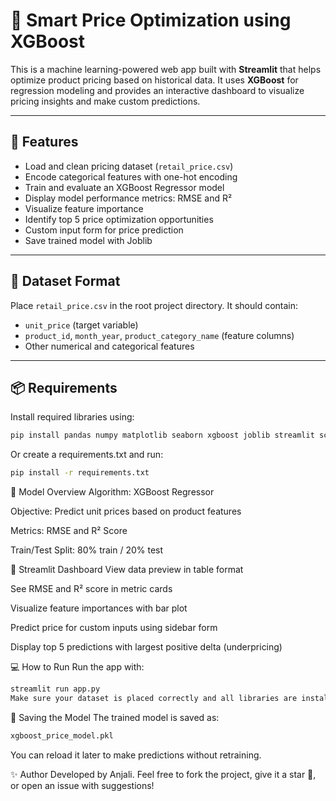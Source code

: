 # 🧠 Smart Price Optimization using XGBoost

This is a machine learning-powered web app built with **Streamlit** that helps optimize product pricing based on historical data. It uses **XGBoost** for regression modeling and provides an interactive dashboard to visualize pricing insights and make custom predictions.

---

## 🚀 Features

- Load and clean pricing dataset (`retail_price.csv`)
- Encode categorical features with one-hot encoding
- Train and evaluate an XGBoost Regressor model
- Display model performance metrics: RMSE and R²
- Visualize feature importance
- Identify top 5 price optimization opportunities
- Custom input form for price prediction
- Save trained model with Joblib

---

## 📁 Dataset Format

Place `retail_price.csv` in the root project directory. It should contain:
- `unit_price` (target variable)
- `product_id`, `month_year`, `product_category_name` (feature columns)
- Other numerical and categorical features

---

## 📦 Requirements

Install required libraries using:

```bash
pip install pandas numpy matplotlib seaborn xgboost joblib streamlit scikit-learn
```
Or create a requirements.txt and run:

```bash
pip install -r requirements.txt
```
🧪 Model Overview
Algorithm: XGBoost Regressor

Objective: Predict unit prices based on product features

Metrics: RMSE and R² Score

Train/Test Split: 80% train / 20% test


🎯 Streamlit Dashboard
View data preview in table format

See RMSE and R² score in metric cards

Visualize feature importances with bar plot

Predict price for custom inputs using sidebar form

Display top 5 predictions with largest positive delta (underpricing)

💻 How to Run
Run the app with:

```bash
streamlit run app.py
Make sure your dataset is placed correctly and all libraries are installed.
```

🔐 Saving the Model
The trained model is saved as:

```bash
xgboost_price_model.pkl
```
You can reload it later to make predictions without retraining.

✨ Author
Developed by Anjali. Feel free to fork the project, give it a star 🌟, or open an issue with suggestions!
